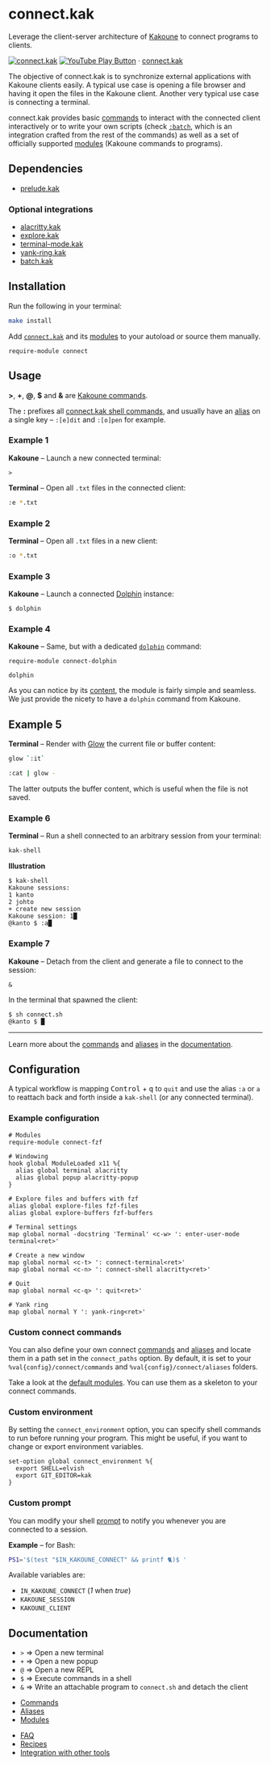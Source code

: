 # connect.kak

Leverage the client-server architecture of [Kakoune] to connect programs to clients.

[Kakoune]: https://kakoune.org

[![connect.kak](https://img.youtube.com/vi_webp/jca2N-cE_mM/maxresdefault.webp)](https://youtube.com/playlist?list=PLdr-HcjEDx_k-Y_9uSV0YAUCNHzqHjmz3 "YouTube – connect.kak")
[![YouTube Play Button](https://www.iconfinder.com/icons/317714/download/png/16)](https://youtube.com/playlist?list=PLdr-HcjEDx_k-Y_9uSV0YAUCNHzqHjmz3) · [connect.kak](https://youtube.com/playlist?list=PLdr-HcjEDx_k-Y_9uSV0YAUCNHzqHjmz3)

The objective of connect.kak is to synchronize external applications with Kakoune clients easily.
A typical use case is opening a file browser and having it open the files in the Kakoune client.
Another very typical use case is connecting a terminal.

connect.kak provides basic [commands] to interact with the connected client interactively or to write your own scripts
(check [`:batch`], which is an integration crafted from the rest of the commands)
as well as a set of officially supported [modules] (Kakoune commands to programs).

[`:batch`]: https://github.com/alexherbo2/batch.kak/blob/master/rc/connect/commands/:batch

## Dependencies

- [prelude.kak]

[prelude.kak]: https://github.com/alexherbo2/prelude.kak

### Optional integrations

- [alacritty.kak]
- [explore.kak]
- [terminal-mode.kak]
- [yank-ring.kak]
- [batch.kak]

[alacritty.kak]: https://github.com/alexherbo2/alacritty.kak
[explore.kak]: https://github.com/alexherbo2/explore.kak
[terminal-mode.kak]: https://github.com/alexherbo2/terminal-mode.kak
[yank-ring.kak]: https://github.com/alexherbo2/yank-ring.kak
[batch.kak]: https://github.com/alexherbo2/batch.kak

## Installation

Run the following in your terminal:

``` sh
make install
```

Add [`connect.kak`](rc/connect.kak) and its [modules] to your autoload or source them manually.

``` kak
require-module connect
```

## Usage

**>**, **+**, **@**, **$** and **&** are [Kakoune commands][Documentation].

The **:** prefixes all [connect.kak shell commands][Commands],
and usually have an [alias][Aliases] on a single key – `:[e]dit` and `:[o]pen` for example.

### Example 1

**Kakoune** – Launch a new connected terminal:

``` kak
>
```

**Terminal** – Open all `.txt` files in the connected client:

``` sh
:e *.txt
```

### Example 2

**Terminal** – Open all `.txt` files in a new client:

``` sh
:o *.txt
```

### Example 3

**Kakoune** – Launch a connected [Dolphin] instance:

``` kak
$ dolphin
```

[Dolphin]: https://dolphin.kde.org

### Example 4

**Kakoune** – Same, but with a dedicated [`dolphin`][`dolphin.kak`] command:

``` kak
require-module connect-dolphin

dolphin
```

[`dolphin.kak`]: rc/connect/modules/dolphin/dolphin.kak

As you can notice by its [content][`dolphin.kak`], the module is fairly simple and seamless.
We just provide the nicety to have a `dolphin` command from Kakoune.

## Example 5

**Terminal** – Render with [Glow] the current file or buffer content:

``` sh
glow `:it`
```

``` sh
:cat | glow -
```

The latter outputs the buffer content, which is useful when the file is not saved.

[Glow]: https://github.com/charmbracelet/glow

### Example 6

**Terminal** – Run a shell connected to an arbitrary session from your terminal:

``` sh
kak-shell
```

**Illustration**

```
$ kak-shell
Kakoune sessions:
1 kanto
2 johto
+ create new session
Kakoune session: 1█
@kanto $ :a█
```

### Example 7

**Kakoune** – Detach from the client and generate a file to connect to the session:

``` kak
&
```

In the terminal that spawned the client:

```
$ sh connect.sh
@kanto $ █
```

---

Learn more about the [commands] and [aliases] in the [documentation].

## Configuration

A typical workflow is mapping <kbd>Control</kbd> + <kbd>q</kbd> to `quit` and
use the alias `:a` or `a` to reattach back and forth inside a `kak-shell`
(or any connected terminal).

### Example configuration

``` kak
# Modules
require-module connect-fzf

# Windowing
hook global ModuleLoaded x11 %{
  alias global terminal alacritty
  alias global popup alacritty-popup
}

# Explore files and buffers with fzf
alias global explore-files fzf-files
alias global explore-buffers fzf-buffers

# Terminal settings
map global normal -docstring 'Terminal' <c-w> ': enter-user-mode terminal<ret>'

# Create a new window
map global normal <c-t> ': connect-terminal<ret>'
map global normal <c-n> ': connect-shell alacritty<ret>'

# Quit
map global normal <c-q> ': quit<ret>'

# Yank ring
map global normal Y ': yank-ring<ret>'
```

### Custom connect commands

You can also define your own connect [commands] and [aliases] and locate them in a path set in the `connect_paths` option.
By default, it is set to your `%val{config}/connect/commands` and `%val{config}/connect/aliases` folders.

Take a look at the [default modules][Modules].
You can use them as a skeleton to your connect commands.

### Custom environment

By setting the `connect_environment` option, you can specify shell commands to run before running your program.
This might be useful, if you want to change or export environment variables.

``` kak
set-option global connect_environment %{
  export SHELL=elvish
  export GIT_EDITOR=kak
}
```

### Custom prompt

You can modify your shell [prompt][Prompt customization] to notify you whenever you are connected to a session.

[Prompt customization]: https://wiki.archlinux.org/index.php/Bash/Prompt_customization

**Example** – for Bash:

``` bash
PS1='$(test "$IN_KAKOUNE_CONNECT" && printf 🐈)$ '
```

Available variables are:

- `IN_KAKOUNE_CONNECT` (_1_ when _true_)
- `KAKOUNE_SESSION`
- `KAKOUNE_CLIENT`

## Documentation

[Documentation]: #documentation

- `>` ⇒ Open a new terminal
- `+` ⇒ Open a new popup
- `@` ⇒ Open a new REPL
- `$` ⇒ Execute commands in a shell
- `&` ⇒ Write an attachable program to `connect.sh` and detach the client

<!---->

- [Commands]
- [Aliases]
- [Modules]

[Commands]: rc/connect/commands
[Aliases]: rc/connect/aliases
[Modules]: rc/connect/modules

<!---->

- [FAQ]
- [Recipes]
- [Integration with other tools]

[FAQ]: docs/faq.md
[Recipes]: docs/recipes.md
[Integration with other tools]: docs/integration.md
